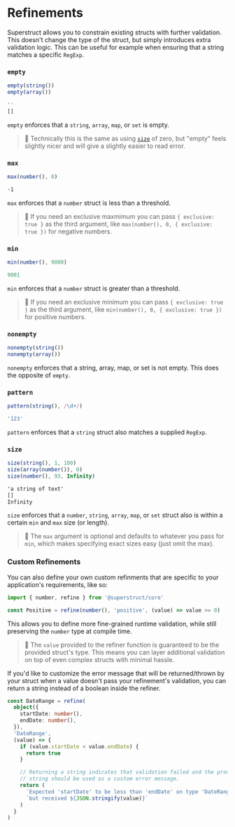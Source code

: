 # Refinements

Superstruct allows you to constrain existing structs with further validation. This doesn't change the type of the struct, but simply introduces extra validation logic. This can be useful for example when ensuring that a string matches a specific `RegExp`.

### `empty`

```ts
empty(string())
empty(array())
```

```ts
''
[]
```

`empty` enforces that a `string`, `array`, `map`, or `set` is empty.

> 🤖 Technically this is the same as using [`size`](#size) of zero, but "empty" feels slightly nicer and will give a slightly easier to read error.

### `max`

```ts
max(number(), 0)
```

```txt
-1
```

`max` enforces that a `number` struct is less than a threshold.

> 🤖 If you need an exclusive maxmimum you can pass `{ exclusive: true }` as the third argument, like `max(number(), 0, { exclusive: true })` for negative numbers.

### `min`

```ts
min(number(), 9000)
```

```ts
9001
```

`min` enforces that a `number` struct is greater than a threshold.

> 🤖 If you need an exclusive minimum you can pass `{ exclusive: true }` as the third argument, like `min(number(), 0, { exclusive: true })` for positive numbers.

### `nonempty`

```ts
nonempty(string())
nonempty(array())
```

`nonempty` enforces that a string, array, map, or set is not empty. This does the opposite of `empty`.

### `pattern`

```ts
pattern(string(), /\d+/)
```

```ts
'123'
```

`pattern` enforces that a `string` struct also matches a supplied `RegExp`.

### `size`

```ts
size(string(), 1, 100)
size(array(number()), 0)
size(number(), 93, Infinity)
```

```txt
'a string of text'
[]
Infinity
```

`size` enforces that a `number`, `string`, `array`, `map`, or `set` struct also is within a certain `min` and `max` size (or length).

> 🤖 The `max` argument is optional and defaults to whatever you pass for `min`, which makes specifying exact sizes easy (just omit the max).

### Custom Refinements

You can also define your own custom refinments that are specific to your application's requirements, like so:

```ts
import { number, refine } from '@superstruct/core'

const Positive = refine(number(), 'positive', (value) => value >= 0)
```

This allows you to define more fine-grained runtime validation, while still preserving the `number` type at compile time.

> 🤖 The `value` provided to the refiner function is guaranteed to be the provided struct's type. This means you can layer additional validation on top of even complex structs with minimal hassle.

If you'd like to customize the error message that will be returned/thrown by your struct when a value doesn't pass your refinement's validation, you can return a string instead of a boolean inside the refiner.

```ts
const DateRange = refine(
  object({
    startDate: number(),
    endDate: number(),
  }),
  'DateRange',
  (value) => {
    if (value.startDate < value.endDate) {
      return true
    }

    // Returning a string indicates that validation failed and the provided
    // string should be used as a custom error message.
    return (
      `Expected 'startDate' to be less than 'endDate' on type 'DateRange', ` +
      `but received ${JSON.stringify(value)}`
    )
  }
)
```
